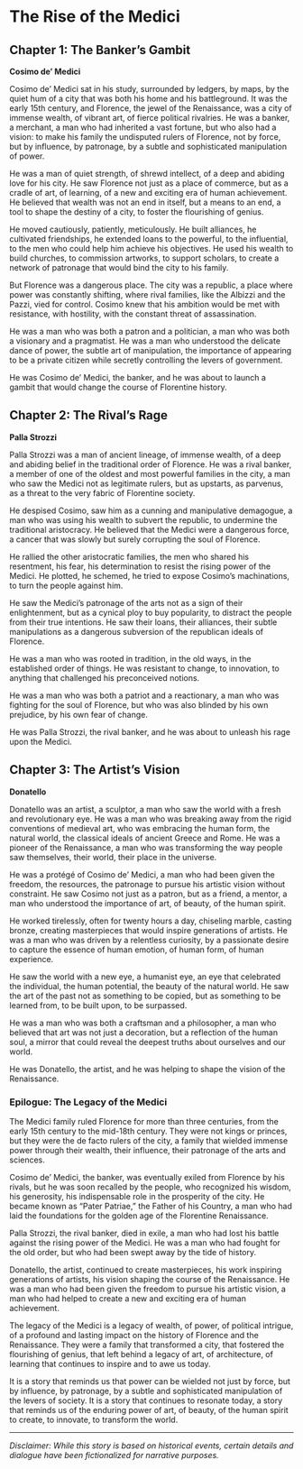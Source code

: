 
# The Rise of the Medici

## Chapter 1: The Banker’s Gambit

**Cosimo de’ Medici**

Cosimo de’ Medici sat in his study, surrounded by ledgers, by maps, by the quiet hum of a city that was both his home and his battleground. It was the early 15th century, and Florence, the jewel of the Renaissance, was a city of immense wealth, of vibrant art, of fierce political rivalries. He was a banker, a merchant, a man who had inherited a vast fortune, but who also had a vision: to make his family the undisputed rulers of Florence, not by force, but by influence, by patronage, by a subtle and sophisticated manipulation of power.

He was a man of quiet strength, of shrewd intellect, of a deep and abiding love for his city. He saw Florence not just as a place of commerce, but as a cradle of art, of learning, of a new and exciting era of human achievement. He believed that wealth was not an end in itself, but a means to an end, a tool to shape the destiny of a city, to foster the flourishing of genius.

He moved cautiously, patiently, meticulously. He built alliances, he cultivated friendships, he extended loans to the powerful, to the influential, to the men who could help him achieve his objectives. He used his wealth to build churches, to commission artworks, to support scholars, to create a network of patronage that would bind the city to his family.

But Florence was a dangerous place. The city was a republic, a place where power was constantly shifting, where rival families, like the Albizzi and the Pazzi, vied for control. Cosimo knew that his ambition would be met with resistance, with hostility, with the constant threat of assassination.

He was a man who was both a patron and a politician, a man who was both a visionary and a pragmatist. He was a man who understood the delicate dance of power, the subtle art of manipulation, the importance of appearing to be a private citizen while secretly controlling the levers of government.

He was Cosimo de’ Medici, the banker, and he was about to launch a gambit that would change the course of Florentine history.

## Chapter 2: The Rival’s Rage

**Palla Strozzi**

Palla Strozzi was a man of ancient lineage, of immense wealth, of a deep and abiding belief in the traditional order of Florence. He was a rival banker, a member of one of the oldest and most powerful families in the city, a man who saw the Medici not as legitimate rulers, but as upstarts, as parvenus, as a threat to the very fabric of Florentine society.

He despised Cosimo, saw him as a cunning and manipulative demagogue, a man who was using his wealth to subvert the republic, to undermine the traditional aristocracy. He believed that the Medici were a dangerous force, a cancer that was slowly but surely corrupting the soul of Florence.

He rallied the other aristocratic families, the men who shared his resentment, his fear, his determination to resist the rising power of the Medici. He plotted, he schemed, he tried to expose Cosimo’s machinations, to turn the people against him.

He saw the Medici’s patronage of the arts not as a sign of their enlightenment, but as a cynical ploy to buy popularity, to distract the people from their true intentions. He saw their loans, their alliances, their subtle manipulations as a dangerous subversion of the republican ideals of Florence.

He was a man who was rooted in tradition, in the old ways, in the established order of things. He was resistant to change, to innovation, to anything that challenged his preconceived notions.

He was a man who was both a patriot and a reactionary, a man who was fighting for the soul of Florence, but who was also blinded by his own prejudice, by his own fear of change.

He was Palla Strozzi, the rival banker, and he was about to unleash his rage upon the Medici.

## Chapter 3: The Artist’s Vision

**Donatello**

Donatello was an artist, a sculptor, a man who saw the world with a fresh and revolutionary eye. He was a man who was breaking away from the rigid conventions of medieval art, who was embracing the human form, the natural world, the classical ideals of ancient Greece and Rome. He was a pioneer of the Renaissance, a man who was transforming the way people saw themselves, their world, their place in the universe.

He was a protégé of Cosimo de’ Medici, a man who had been given the freedom, the resources, the patronage to pursue his artistic vision without constraint. He saw Cosimo not just as a patron, but as a friend, a mentor, a man who understood the importance of art, of beauty, of the human spirit.

He worked tirelessly, often for twenty hours a day, chiseling marble, casting bronze, creating masterpieces that would inspire generations of artists. He was a man who was driven by a relentless curiosity, by a passionate desire to capture the essence of human emotion, of human form, of human experience.

He saw the world with a new eye, a humanist eye, an eye that celebrated the individual, the human potential, the beauty of the natural world. He saw the art of the past not as something to be copied, but as something to be learned from, to be built upon, to be surpassed.

He was a man who was both a craftsman and a philosopher, a man who believed that art was not just a decoration, but a reflection of the human soul, a mirror that could reveal the deepest truths about ourselves and our world.

He was Donatello, the artist, and he was helping to shape the vision of the Renaissance.

### Epilogue: The Legacy of the Medici

The Medici family ruled Florence for more than three centuries, from the early 15th century to the mid-18th century. They were not kings or princes, but they were the de facto rulers of the city, a family that wielded immense power through their wealth, their influence, their patronage of the arts and sciences.

Cosimo de’ Medici, the banker, was eventually exiled from Florence by his rivals, but he was soon recalled by the people, who recognized his wisdom, his generosity, his indispensable role in the prosperity of the city. He became known as “Pater Patriae,” the Father of his Country, a man who had laid the foundations for the golden age of the Florentine Renaissance.

Palla Strozzi, the rival banker, died in exile, a man who had lost his battle against the rising power of the Medici. He was a man who had fought for the old order, but who had been swept away by the tide of history.

Donatello, the artist, continued to create masterpieces, his work inspiring generations of artists, his vision shaping the course of the Renaissance. He was a man who had been given the freedom to pursue his artistic vision, a man who had helped to create a new and exciting era of human achievement.

The legacy of the Medici is a legacy of wealth, of power, of political intrigue, of a profound and lasting impact on the history of Florence and the Renaissance. They were a family that transformed a city, that fostered the flourishing of genius, that left behind a legacy of art, of architecture, of learning that continues to inspire and to awe us today.

It is a story that reminds us that power can be wielded not just by force, but by influence, by patronage, by a subtle and sophisticated manipulation of the levers of society. It is a story that continues to resonate today, a story that reminds us of the enduring power of art, of beauty, of the human spirit to create, to innovate, to transform the world.

***

*Disclaimer: While this story is based on historical events, certain details and dialogue have been fictionalized for narrative purposes.*